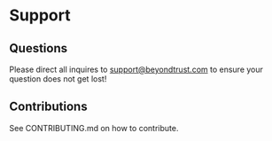 # Support
## Questions
Please direct all inquires to [support@beyondtrust.com](support@beyondtrust.com) to ensure your question does not get lost!

## Contributions
See CONTRIBUTING.md on how to contribute.
